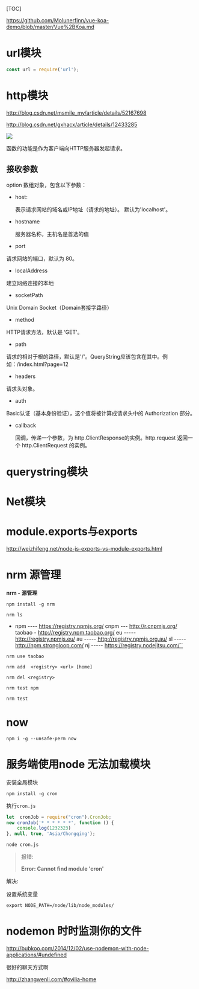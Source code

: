 [TOC]

https://github.com/Molunerfinn/vue-koa-demo/blob/master/Vue%2BKoa.md

# url模块

```js
const url = require('url');
```



# http模块

http://blog.csdn.net/msmile_my/article/details/52167698

http://blog.csdn.net/gxhacx/article/details/12433285

![](https://ws3.sinaimg.cn/large/006tKfTcly1flfim92wgkj30z00oawgn.jpg)



函数的功能是作为客户端向HTTP服务器发起请求。

## 接收参数

option   数组对象，包含以下参数：

- host:

  表示请求网站的域名或IP地址（请求的地址）。 默认为'localhost'。    

- hostname

  服务器名称，主机名是首选的值

- port


 请求网站的端口，默认为 80。

- localAddress

建立网络连接的本地 

- socketPath

Unix Domain Socket（Domain套接字路径）

- method

 HTTP请求方法，默认是 ‘GET'。

- path

请求的相对于根的路径，默认是'/'。QueryString应该包含在其中。例如：/index.html?page=12

- headers

 请求头对象。

- auth

Basic认证（基本身份验证），这个值将被计算成请求头中的 Authorization 部分。

- callback

  回调，传递一个参数，为 http.ClientResponse的实例。http.request 返回一个 http.ClientRequest 的实例。               





# querystring模块





# Net模块






# module.exports与exports

http://weizhifeng.net/node-js-exports-vs-module-exports.html







# nrm 源管理

**nrm - 源管理**

`npm install -g nrm`

`nrm ls`

* npm ---- https://registry.npmjs.org/
  cnpm --- http://r.cnpmjs.org/
  taobao - http://registry.npm.taobao.org/
  eu ----- http://registry.npmjs.eu/
  au ----- http://registry.npmjs.org.au/
  sl ----- http://npm.strongloop.com/
  nj ----- https://registry.nodejitsu.com/``

`nrm use taobao`

`nrm add  <registry> <url> [home]`

`nrm del <registry>`

`nrm test npm  `

`nrm test`





# now

`npm i -g --unsafe-perm now`





# 服务端使用node 无法加载模块

安装全局模块

```
npm install -g cron
```

执行`cron.js`

```js
let  cronJob = require("cron").CronJob;
new cronJob('* * * * * *', function () {
    console.log(1232323)
}, null, true, 'Asia/Chongqing');
```



```shell
node cron.js
```

> 报错:
>
> **Error: Cannot find module 'cron'**

解决:

设置系统变量

```shell
export NODE_PATH=/node/lib/node_modules/
```







# nodemon 时时监测你的文件

http://bubkoo.com/2014/12/02/use-nodemon-with-node-applications/#undefined





很好的聊天方式啊

http://zhangwenli.com/#ovilia-home